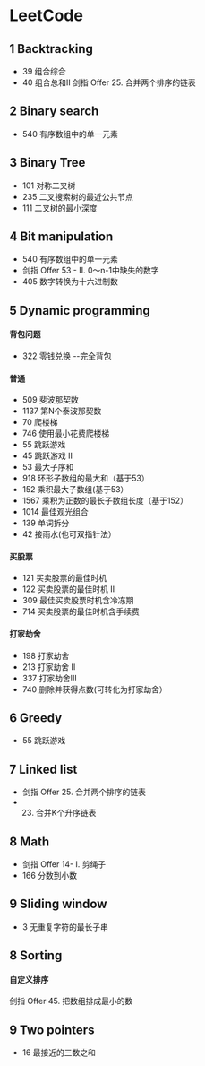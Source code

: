 # LeetCode

## 1 Backtracking
* 39 组合综合
* 40 组合总和II
剑指 Offer 25. 合并两个排序的链表


## 2 Binary search
* 540 有序数组中的单一元素


## 3 Binary Tree
* 101 对称二叉树
* 235 二叉搜索树的最近公共节点
* 111 二叉树的最小深度

## 4 Bit manipulation
* 540 有序数组中的单一元素
* 剑指 Offer 53 - II. 0～n-1中缺失的数字
* 405 数字转换为十六进制数

## 5 Dynamic programming
#### 背包问题
* 322 零钱兑换 --完全背包

#### 普通
* 509 斐波那契数
* 1137 第N个泰波那契数
* 70 爬楼梯
* 746 使用最小花费爬楼梯
* 55 跳跃游戏
* 45 跳跃游戏 II
* 53 最大子序和
* 918 环形子数组的最大和（基于53）
* 152 乘积最大子数组(基于53）
* 1567 乘积为正数的最长子数组长度（基于152）
* 1014 最佳观光组合
* 139 单词拆分
* 42 接雨水(也可双指针法）

#### 买股票
* 121 买卖股票的最佳时机
* 122 买卖股票的最佳时机 II
* 309 最佳买卖股票时机含冷冻期
* 714 买卖股票的最佳时机含手续费

#### 打家劫舍
* 198 打家劫舍
* 213 打家劫舍 II
* 337 打家劫舍III
* 740 删除并获得点数(可转化为打家劫舍）


## 6 Greedy
* 55 跳跃游戏

## 7 Linked list
* 剑指 Offer 25. 合并两个排序的链表
* 23. 合并K个升序链表

## 8 Math
* 剑指 Offer 14- I. 剪绳子
* 166 分数到小数

## 9 Sliding window
* 3 无重复字符的最长子串

## 8 Sorting

#### 自定义排序
剑指 Offer 45. 把数组排成最小的数

## 9 Two pointers
* 16 最接近的三数之和

